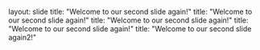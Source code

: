 layout: slide
title: "Welcome to our second slide again!"
title: "Welcome to our second slide again!"
title: "Welcome to our second slide again!"
title: "Welcome to our second slide again!"
title: "Welcome to our second slide again2!"
